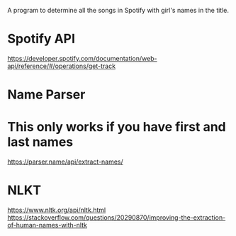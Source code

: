 A program to determine all the songs in Spotify with girl's names in the title. 

# Spotify API
https://developer.spotify.com/documentation/web-api/reference/#/operations/get-track

# Name Parser
# This only works if you have first and last names
https://parser.name/api/extract-names/

# NLKT 
https://www.nltk.org/api/nltk.html
https://stackoverflow.com/questions/20290870/improving-the-extraction-of-human-names-with-nltk